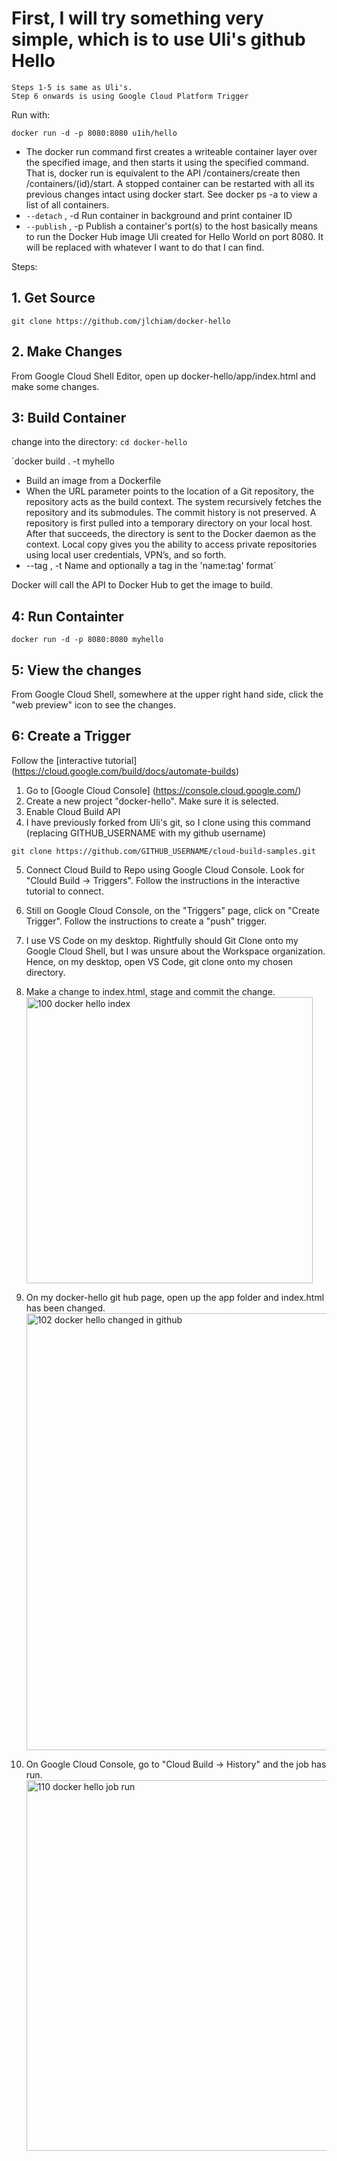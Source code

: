 # First, I will try something very simple, which is to use Uli's github Hello

```
Steps 1-5 is same as Uli's.
Step 6 onwards is using Google Cloud Platform Trigger
```

Run with:

`docker run -d -p 8080:8080 u1ih/hello`
- The docker run command first creates a writeable container layer over the specified image, and then starts it using the specified command. That is, docker run is equivalent to the API /containers/create then /containers/(id)/start. A stopped container can be restarted with all its previous changes intact using docker start. See docker ps -a to view a list of all containers.
- `--detach` , -d		Run container in background and print container ID
- `--publish` , -p		Publish a container's port(s) to the host
basically means to run the Docker Hub image Uli created for Hello World on port 8080. It will be replaced with whatever I want to do that I can find.


Steps:
## 1. Get Source

`git clone https://github.com/jlchiam/docker-hello`

## 2. Make Changes
From Google Cloud Shell Editor, open up docker-hello/app/index.html and make some changes.

## 3: Build Container
change into the directory: `cd docker-hello`

`docker build . -t myhello
- Build an image from a Dockerfile
- When the URL parameter points to the location of a Git repository, the repository acts as the build context. The system recursively fetches the repository and its submodules. The commit history is not preserved. A repository is first pulled into a temporary directory on your local host. After that succeeds, the directory is sent to the Docker daemon as the context. Local copy gives you the ability to access private repositories using local user credentials, VPN’s, and so forth.
- --tag , -t		Name and optionally a tag in the 'name:tag' format`

Docker will call the API to Docker Hub to get the image to build.

## 4: Run Containter
`docker run -d -p 8080:8080 myhello`

## 5: View the changes
From Google Cloud Shell, somewhere at the upper right hand side, click the "web preview" icon to see the changes.

## 6: Create a Trigger
Follow the [interactive tutorial] (https://cloud.google.com/build/docs/automate-builds)

1. Go to [Google Cloud Console] (https://console.cloud.google.com/)
2. Create a new project "docker-hello". Make sure it is selected.
3. Enable Cloud Build API
4. I have previously forked from Uli's git, so I clone using this command (replacing GITHUB_USERNAME with my github username)

```
git clone https://github.com/GITHUB_USERNAME/cloud-build-samples.git
```

5. Connect Cloud Build to Repo using Google Cloud Console. Look for "Clould Build -> Triggers". Follow the instructions in the interactive tutorial to connect.
6. Still on Google Cloud Console, on the "Triggers" page, click on "Create Trigger". Follow the instructions to create a "push" trigger.
7. I use VS Code on my desktop. Rightfully should Git Clone onto my Google Cloud Shell, but I was unsure about the Workspace organization. Hence, on my desktop, open VS Code, git clone onto my chosen directory.
8. Make a change to index.html, stage and commit the change.
   <img width="458" alt="100 docker hello index" src="https://user-images.githubusercontent.com/11884697/159124414-cadc70f2-46f6-4632-b545-efa250f0ed33.PNG">

9. On my docker-hello git hub page, open up the app folder and index.html has been changed.
    <img width="699" alt="102 docker hello changed in github" src="https://user-images.githubusercontent.com/11884697/159124545-dd86a6c7-c3ce-40aa-803f-89e3f504ec64.PNG">


10. On Google Cloud Console, go to "Cloud Build -> History" and the job has run.
    <img width="593" alt="110 docker hello job run" src="https://user-images.githubusercontent.com/11884697/159124401-2cb13f08-6a98-4d17-a1e5-45dfd4fe1bcc.PNG">




